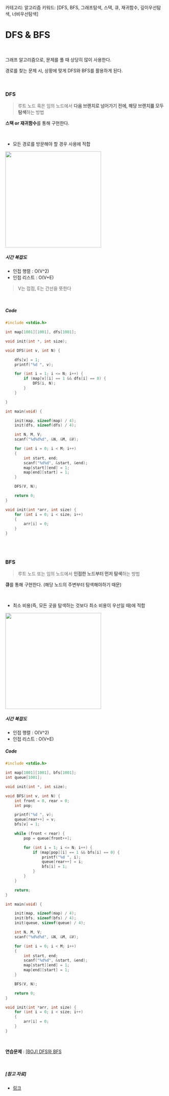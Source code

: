 카테고리: 알고리즘
키워드: [DFS, BFS, 그래프탐색, 스택, 큐, 재귀함수, 깊이우선탐색, 너비우선탐색]

# DFS & BFS

<br>

그래프 알고리즘으로, 문제를 풀 때 상당히 많이 사용한다.

경로를 찾는 문제 시, 상황에 맞게 DFS와 BFS를 활용하게 된다.

<br>

### DFS

> 루트 노드 혹은 임의 노드에서 **다음 브랜치로 넘어가기 전에, 해당 브랜치를 모두 탐색**하는 방법

**스택 or 재귀함수**를 통해 구현한다.

<br>

- 모든 경로를 방문해야 할 경우 사용에 적합

<img src="https://upload.wikimedia.org/wikipedia/commons/7/7f/Depth-First-Search.gif" width="300">

##### 시간 복잡도

- 인접 행렬 : O(V^2)
- 인접 리스트 : O(V+E)

> V는 접점, E는 간선을 뜻한다

<br>

##### Code

```c
#include <stdio.h>

int map[1001][1001], dfs[1001];

void init(int *, int size);

void DFS(int v, int N) {

	dfs[v] = 1;
	printf("%d ", v);

	for (int i = 1; i <= N; i++) {
		if (map[v][i] == 1 && dfs[i] == 0) {
			DFS(i, N);
		}
	}

}

int main(void) {

	init(map, sizeof(map) / 4);
	init(dfs, sizeof(dfs) / 4);

	int N, M, V;
	scanf("%d%d%d", &N, &M, &V);

	for (int i = 0; i < M; i++)
	{
		int start, end;
		scanf("%d%d", &start, &end);
		map[start][end] = 1;
		map[end][start] = 1;
	}

	DFS(V, N);

	return 0;
}

void init(int *arr, int size) {
	for (int i = 0; i < size; i++)
	{
		arr[i] = 0;
	}
}
```

<br>

<br>

### BFS

> 루트 노드 또는 임의 노드에서 **인접한 노드부터 먼저 탐색**하는 방법

**큐**를 통해 구현한다. (해당 노드의 주변부터 탐색해야하기 때문)

<br>

- 최소 비용(즉, 모든 곳을 탐색하는 것보다 최소 비용이 우선일 때)에 적합

<img src="https://upload.wikimedia.org/wikipedia/commons/5/5d/Breadth-First-Search-Algorithm.gif" width="300">

##### 시간 복잡도

- 인접 행렬 : O(V^2)
- 인접 리스트 : O(V+E)

##### Code

```c
#include <stdio.h>

int map[1001][1001], bfs[1001];
int queue[1001];

void init(int *, int size);

void BFS(int v, int N) {
	int front = 0, rear = 0;
	int pop;

	printf("%d ", v);
	queue[rear++] = v;
	bfs[v] = 1;

	while (front < rear) {
		pop = queue[front++];

		for (int i = 1; i <= N; i++) {
			if (map[pop][i] == 1 && bfs[i] == 0) {
				printf("%d ", i);
				queue[rear++] = i;
				bfs[i] = 1;
			}
		}
	}

	return;
}

int main(void) {

	init(map, sizeof(map) / 4);
	init(bfs, sizeof(bfs) / 4);
	init(queue, sizeof(queue) / 4);

	int N, M, V;
	scanf("%d%d%d", &N, &M, &V);

	for (int i = 0; i < M; i++)
	{
		int start, end;
		scanf("%d%d", &start, &end);
		map[start][end] = 1;
		map[end][start] = 1;
	}

	BFS(V, N);

	return 0;
}

void init(int *arr, int size) {
	for (int i = 0; i < size; i++)
	{
		arr[i] = 0;
	}
}
```

<br>

**연습문제** : [[BOJ] DFS와 BFS](https://www.acmicpc.net/problem/1260)

<br>

##### [참고 자료]

- [링크](https://developer-mac.tistory.com/64)